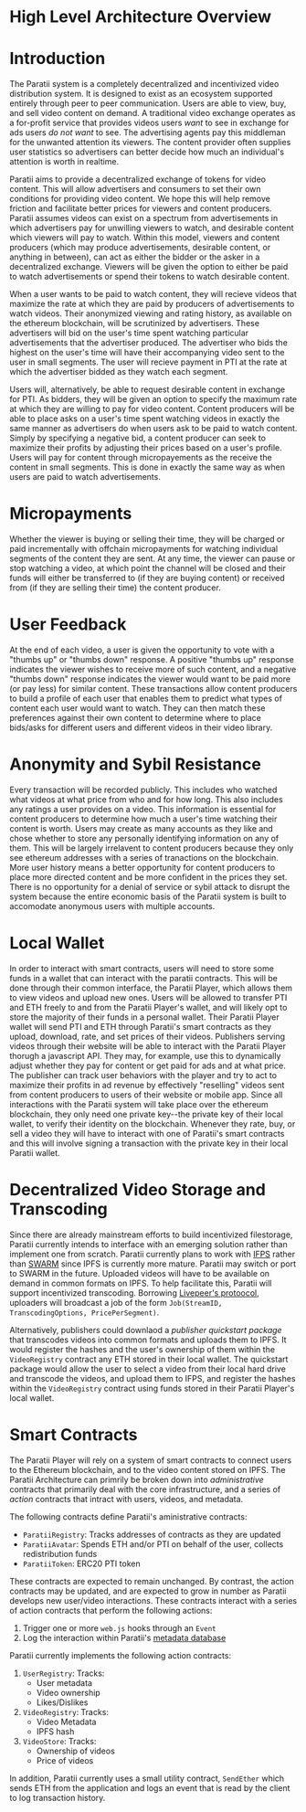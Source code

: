 # High Level Architecture Overview
# Introduction
The Paratii system is a completely decentralized and incentivized video distribution system. It is designed to exist as an ecosystem supported entirely through peer to peer communication. Users are able to view, buy, and sell video content on demand. A traditional video exchange operates as a for-profit service that provides videos users *want* to see in exchange for ads users *do not want* to see. The advertising agents pay this middleman for the unwanted attention its viewers. The content provider often supplies user statistics so advertisers can better decide how much an individual's attention is worth in realtime.

Paratii aims to provide a decentralized exchange of tokens for video content. This will allow advertisers and consumers to set their own conditions for providing video content. We hope this will help remove friction and facilitate better prices for viewers and content producers. Paratii assumes videos can exist on a spectrum from advertisements in which advertisers pay for unwilling viewers to watch, and desirable content which viewers will pay to watch. Within this model, viewers and content producers (which may produce advertisements, desirable content, or anything in between), can act as either the bidder or the asker in a decentralized exchange. Viewers will be given the option to either be paid to watch advertisements or spend their tokens to watch desirable content.

When a user wants to be paid to watch content, they will recieve videos that maximize the rate at which they are paid by producers of advertisements to watch videos. Their anonymized viewing and rating history, as available on the ethereum blockchain, will be scrutinized by advertisers. These advertisers will bid on the user's time spent watching particular advertisements that the advertiser produced. The advertiser who bids the highest on the user's time will have their accompanying video sent to the user in small segments. The user will recieve payment in PTI at the rate at which the advertiser bidded as they watch each segment.

Users will, alternatively, be able to request desirable content in exchange for PTI. As bidders, they will be given an option to specify the maximum rate at which they are willing to pay for video content. Content producers will be able to place asks on a user's time spent watching videos in exactly the same manner as advertisers do when users ask to be paid to watch content. Simply by specifying a negative bid, a content producer can seek to maximize their profits by adjusting their prices based on a user's profile. Users will pay for content through micropayements as the receive the content in small segments. This is done in exactly the same way as when users are paid to watch advertisements.

# Micropayments
Whether the viewer is buying or selling their time, they will be charged or paid incrementally with offchain micropayments for watching individual segments of the content they are sent. At any time, the viewer can pause or stop watching a video, at which point the channel will be closed and their funds will either be transferred to (if they are buying content) or received from (if they are selling their time) the content producer.

# User Feedback
At the end of each video, a user is given the opportunity to vote with a "thumbs up" or "thumbs down" response. A positive "thumbs up" response indicates the viewer wishes to receive more of such content, and a negative "thumbs down" response indicates the viewer would want to be paid more (or pay less) for similar content. These transactions allow content producers to build a profile of each user that enables them to predict what types of content each user would want to watch. They can then match these preferences against their own content to determine where to place bids/asks for different users and different videos in their video library.

# Anonymity and Sybil Resistance
Every transaction will be recorded publicly. This includes who watched what videos at what price from who and for how long. This also includes any ratings a user provides on a video. This information is essential for content producers to determine how much a user's time watching their content is worth. Users may create as many accounts as they like and chose whether to store any personally identifying information on any of them. This will be largely irrelavent to content producers because they only see ethereum addresses with a series of tranactions on the blockchain. More user history means a better opportunity for content producers to place more directed content and be more confident in the prices they set. There is no opportunity for a denial of service or sybil attack to disrupt the system because the entire economic basis of the Paratii system is built to accomodate anonymous users with multiple accounts.

# Local Wallet
In order to interact with smart contracts, users will need to store some funds in a wallet that can interact with the paratii contracts. This will be done through their common interface, the Paratii Player, which allows them to view videos and upload new ones. Users will be allowed to transfer PTI and ETH freely to and from the Paratii Player's wallet, and will likely opt to store the majority of their funds in a personal wallet. Their Paratii Player wallet will send PTI and ETH through Paratii's smart contracts as they upload, download, rate, and set prices of their videos. Publishers serving videos through their website will be able to interact with the Paratii Player thorugh a javascript API. They may, for example, use this to dynamically adjust whether they pay for content or get paid for ads and at what price. The publisher can track user behaviors with the player and try to act to maximize their profits in ad revenue by effectively "reselling" videos sent from content producers to users of their website or mobile app. Since all interactions with the Paratii system will take place over the ethereum blockchain, they only need one private key--the private key of their local wallet, to verify their identity on the blockchain. Whenever they rate, buy, or sell a video they will have to interact with one of Paratii's smart contracts and this will involve signing a transaction with the private key in their local Paratii wallet.

# Decentralized Video Storage and Transcoding
Since there are already mainstream efforts to build incentivized filestorage, Paratii currently intends to interface with an emerging solution rather than implement one from scratch. Paratii currently plans to work with [IFPS](https://ipfs.io/) rather than [SWARM](http://swarm-guide.readthedocs.io/en/latest/introduction.html) since IPFS is currently more mature. Paratii may switch or port to SWARM in the future. Uploaded videos will have to be available on demand in common formats on IPFS. To help facilitate this, Paratii will support incentivized transcoding. Borrowing [Livepeer's protoocol](https://github.com/livepeer/wiki/blob/master/WHITEPAPER.md#broadcast--transcoding-job), uploaders will broadcast a job of the form `Job(StreamID, TranscodingOptions, PricePerSegment)`.

Alternatively, publishers could downlaod a *publisher quickstart package* that transcodes videos into common formats and uploads them to IPFS. It would register the hashes and the user's ownership of them within the `VideoRegistry` contract any ETH stored in their local wallet. The quickstart package would allow the user to select a video from their local hard drive and transcode the videos, and upload them to IFPS, and register the hashes within the `VideoRegistry` contract using funds stored in their Paratii Player's local wallet.

# Smart Contracts
The Paratii Player will rely on a system of smart contracts to connect users to the Ethereum blockchain, and to the video content stored on IPFS. The Paratii Architecture can primrily be broken down into *administrative* contracts that primarily deal with the core infrastructure, and a series of *action* contracts that intract with users, videos, and metadata.

The following contracts define Paratii's aministrative contracts:
- `ParatiiRegistry`: Tracks addresses of contracts as they are updated
- `ParatiiAvatar`: Spends ETH and/or PTI on behalf of the user, collects redistribution funds
- `ParatiiToken`: ERC20 PTI token

These contracts are expected to remain unchanged. By contrast, the action contracts may be updated, and are expected to grow in number as Paratii develops new user/video interactions. These contracts interact with a series of action contracts that perform the following actions:
1. Trigger one or more `web.js` hooks through an `Event`
2. Log the interaction within Paratii's [metadata database](../Paratii-Protocol/Metadata-Storage.md)

Paratii currently implements the following action contracts:
1. `UserRegistry`: Tracks:
    - User metadata
    - Video ownership
    - Likes/Dislikes
2. `VideoRegistry`: Tracks:
    - Video Metadata
    - IPFS hash
3. `VideoStore`: Tracks:
    - Ownership of videos
    - Price of videos

In addition, Paratii currently uses a small utility contract, `SendEther` which sends ETH from the application and logs an event that is read by the client to log transaction history.
